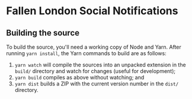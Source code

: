 # Fallen London Social Notifications

## Building the source

To build the source, you'll need a working copy of Node and Yarn. After running `yarn install`, the Yarn commands to build are as follows:

1. `yarn watch` will compile the sources into an unpacked extension in the `build/` directory and watch for changes (useful for development);
2. `yarn build` compiles as above without watching; and
3. `yarn dist` builds a ZIP with the current version number in the `dist/` directory.
